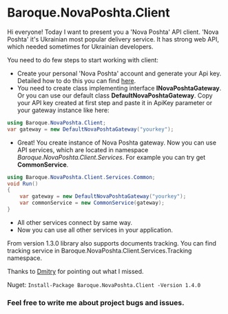 # Baroque.NovaPoshta.Client

Hi everyone! Today I want to present you a 'Nova Poshta' API client. 'Nova Poshta' it's Ukrainian most popular delivery service. It has strong web API,
which needed sometimes for Ukrainian developers.

You need to do few steps to start working with client:
* Create your personal 'Nova Poshta' account and generate your Api key. Detailed how to do this you can find [here](https://developers.novaposhta.ua/documentation).
* You need to create class implementing interface **INovaPoshtaGateway**. Or you can use our default class **DefaultNovaPoshtaGateway**. 
Copy your API key created at first step and paste it in ApiKey parameter or your gateway instance like here:
```C#
using Baroque.NovaPoshta.Client;
var gateway = new DefaultNovaPoshtaGateway("yourkey");
```
* Great! You create instance of Nova Poshta gateway. Now you can use API services, which are located in namespace _Baroque.NovaPoshta.Client.Services_. For example you can try get **CommonService**.


```C#
using Baroque.NovaPoshta.Client.Services.Common;
void Run()
{
    var gateway = new DefaultNovaPoshtaGateway("yourkey");
    var commonService = new CommonService(gateway);
}
```
* All other services connect by same way.
* Now you can use all other services in your application.

From version 1.3.0 library also supports documents tracking. 
You can find tracking service in Baroque.NovaPoshta.Client.Services.Tracking namespace.

Thanks to [Dmitry](https://github.com/Demonchik) for pointing out what I missed.

Nuget: ```Install-Package Baroque.NovaPoshta.Client -Version 1.4.0```

### Feel free to write me about project bugs and issues.

